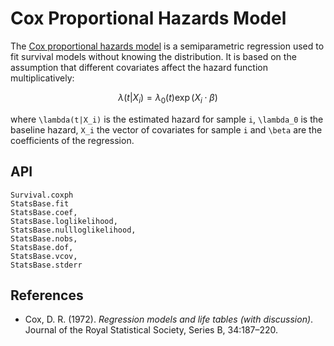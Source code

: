 # Cox Proportional Hazards Model

The [Cox proportional hazards model](https://en.wikipedia.org/wiki/Proportional_hazards_model) is a semiparametric regression used to fit survival models without knowing the distribution. It is based on the assumption that different covariates affect the hazard function multiplicatively:

```math
\lambda(t|X_i) = \lambda_0(t)\exp(X_i\cdot\beta)
```

where ``\lambda(t|X_i)`` is the estimated hazard for sample ``i``, ``\lambda_0`` is the baseline hazard, ``X_i`` the vector of covariates for sample ``i`` and ``\beta`` are the coefficients of the regression.

## API

```@docs
Survival.coxph
StatsBase.fit
StatsBase.coef,
StatsBase.loglikelihood,
StatsBase.nullloglikelihood,
StatsBase.nobs,
StatsBase.dof,
StatsBase.vcov,
StatsBase.stderr
```

## References

* Cox, D. R. (1972). *Regression models and life tables (with discussion)*. Journal of the Royal Statistical Society, Series B, 34:187–220.
